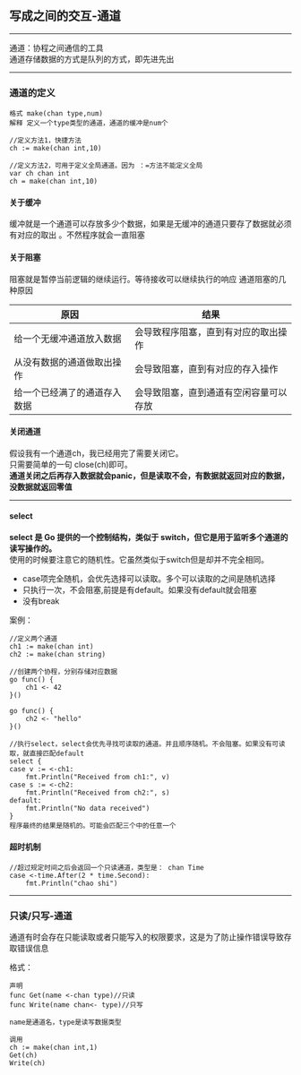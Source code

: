 ## 写成之间的交互-通道

---
通道：协程之间通信的工具  
通道存储数据的方式是队列的方式，即先进先出

---
### 通道的定义
```
格式 make(chan type,num)
解释 定义一个type类型的通道，通道的缓冲是num个

//定义方法1，快捷方法
ch := make(chan int,10)

//定义方法2，可用于定义全局通道。因为 ：=方法不能定义全局
var ch chan int
ch = make(chan int,10)
```

#### 关于缓冲
 缓冲就是一个通道可以存放多少个数据，如果是无缓冲的通道只要存了数据就必须有对应的取出 。不然程序就会一直阻塞
 
#### 关于阻塞
 阻塞就是暂停当前逻辑的继续运行。等待接收可以继续执行的响应
 通道阻塞的几种原因  

 | 原因             | 结果                  |
 |----------------|---------------------|
| 给一个无缓冲通道放入数据   | 会导致程序阻塞，直到有对应的取出操作  |
| 从没有数据的通道做取出操作  | 会导致阻塞，直到有对应的存入操作    |
| 给一个已经满了的通道存入数据 | 会导致阻塞，直到通道有空闲容量可以存放 |

#### 关闭通道

假设我有一个通道ch，我已经用完了需要关闭它。  
只需要简单的一句 close(ch)即可。  
 **通道关闭之后再存入数据就会panic，但是读取不会，有数据就返回对应的数据，没数据就返回零值**  

---

#### select 

**select 是 Go 提供的一个控制结构，类似于 switch，但它是用于监听多个通道的读写操作的。**  
使用的时候要注意它的随机性。它虽然类似于switch但是却并不完全相同。
- case项完全随机，会优先选择可以读取。多个可以读取的之间是随机选择
- 只执行一次，不会阻塞,前提是有default。如果没有default就会阻塞
- 没有break

案例：

```
//定义两个通道
ch1 := make(chan int)
ch2 := make(chan string)

//创建两个协程，分别存储对应数据
go func() {
    ch1 <- 42
}()

go func() {
    ch2 <- "hello"
}()

//执行select，select会优先寻找可读取的通道。并且顺序随机。不会阻塞。如果没有可读取，就直接匹配default
select {
case v := <-ch1:
    fmt.Println("Received from ch1:", v)
case s := <-ch2:
    fmt.Println("Received from ch2:", s)
default:
    fmt.Println("No data received")
}
程序最终的结果是随机的。可能会匹配三个中的任意一个
```

#### 超时机制
```
//超过规定时间之后会返回一个只读通道，类型是： chan Time
case <-time.After(2 * time.Second):
	fmt.Println("chao shi")
```

---

### 只读/只写-通道

通道有时会存在只能读取或者只能写入的权限要求，这是为了防止操作错误导致存取错误信息 

格式：
```
声明
func Get(name <-chan type)//只读
func Write(name chan<- type)//只写

name是通道名，type是读写数据类型

调用
ch := make(chan int,1)
Get(ch)
Write(ch)

```
